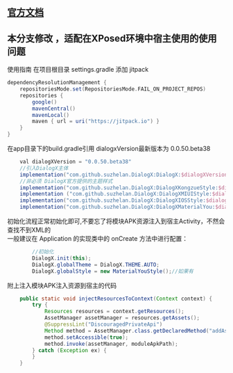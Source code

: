 
## [官方文档](https://github.com/kongzue/DialogX/tree/master)

## 本分支修改 ，适配在XPosed环境中宿主使用的使用问题

使用指南
在项目根目录 settings.gradle 添加 jitpack
```gradle
dependencyResolutionManagement {
    repositoriesMode.set(RepositoriesMode.FAIL_ON_PROJECT_REPOS)
    repositories {
        google()
        mavenCentral()
        mavenLocal()
        maven { url = uri("https://jitpack.io") }
    }
}
```
在app目录下的build.gradle引用 dialogxVersion最新版本为 0.0.50.beta38
```gradle
    val dialogXVersion = "0.0.50.beta38"
    //引入DialogX主体
    implementation("com.github.suzhelan.DialogX:DialogX:$dialogXVersion")
    //非必须 DialogX官方提供的主题样式
    implementation("com.github.suzhelan.DialogX:DialogXKongzueStyle:$dialogXVersion")
    implementation ("com.github.suzhelan.DialogX:DialogXMIUIStyle:$dialogXVersion")
    implementation("com.github.suzhelan.DialogX:DialogXIOSStyle:$dialogXVersion")
    implementation("com.github.suzhelan.DialogX:DialogXMaterialYou:$dialogXVersion")
```

初始化流程正常初始化即可,不要忘了将模块APK资源注入到宿主Activity，不然会查找不到XML的  
一般建议在 Application 的实现类中的 onCreate 方法中进行配置：
```java
        //初始化
        DialogX.init(this);
        DialogX.globalTheme = DialogX.THEME.AUTO;
        DialogX.globalStyle = new MaterialYouStyle();//如果有
```
附上注入模块APK注入资源到宿主的代码
```java
    public static void injectResourcesToContext(Context context) {
        try {
            Resources resources = context.getResources();
            AssetManager assetManager = resources.getAssets();
            @SuppressLint("DiscouragedPrivateApi")
            Method method = AssetManager.class.getDeclaredMethod("addAssetPath", String.class);
            method.setAccessible(true);
            method.invoke(assetManager, moduleApkPath);
        } catch (Exception ex) {
        }
    }
